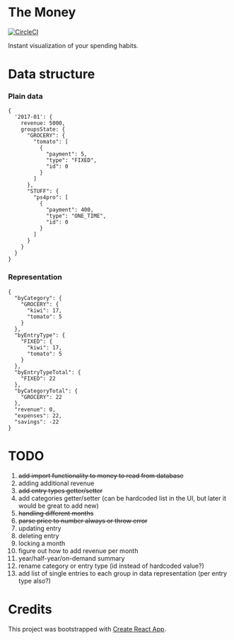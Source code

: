 # The Money

[![CircleCI](https://circleci.com/gh/kjendrzyca/themoney/tree/master.svg?style=svg)](https://circleci.com/gh/kjendrzyca/themoney/tree/master)

Instant visualization of your spending habits.

# Data structure

### Plain data
```
{
  '2017-01': {
    revenue: 5000,
    groupsState: {
      "GROCERY": {
        "tomato": [
          {
            "payment": 5,
            "type": "FIXED",
            "id": 0
          }
        ]
      },
      "STUFF": {
        "ps4pro": [
          {
            "payment": 400,
            "type": "ONE_TIME",
            "id": 0
          }
        ]
      }
    }
  }
}
```

### Representation
```
{
  "byCategory": {
    "GROCERY": {
      "kiwi": 17,
      "tomato": 5
    }
  },
  "byEntryType": {
    "FIXED": {
      "kiwi": 17,
      "tomato": 5
    }
  },
  "byEntryTypeTotal": {
    "FIXED": 22
  },
  "byCategoryTotal": {
    "GROCERY": 22
  },
  "revenue": 0,
  "expenses": 22,
  "savings": -22
}
```

# TODO

1. ~~add import functionality to money to read from database~~
1. adding additional revenue
1. ~~add entry types getter/setter~~
1. add categories getter/setter (can be hardcoded list in the UI, but later it would be great to add new)
1. ~~handling different months~~
1. ~~parse price to number always or throw error~~
1. updating entry
1. deleting entry
1. locking a month
1. figure out how to add revenue per month
1. year/half-year/on-demand summary
1. rename category or entry type (id instead of hardcoded value?)
1. add list of single entries to each group in data representation (per entry type also?)

# Credits
This project was bootstrapped with [Create React App](https://github.com/facebookincubator/create-react-app).
